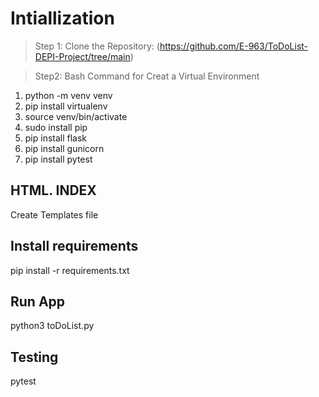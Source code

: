 # Intiallization

> Step 1: Clone the Repository: (https://github.com/E-963/ToDoList-DEPI-Project/tree/main)

> Step2: Bash Command for Creat a Virtual Environment

  1. python -m venv venv
  2. pip install virtualenv
  3. source venv/bin/activate
  4. sudo install pip
  5. pip install flask
  6. pip install gunicorn
  7. pip install pytest

## HTML. INDEX

 Create Templates file 

## Install requirements

 pip install -r requirements.txt

## Run App

  python3  toDoList.py 

## **Testing** 

pytest
